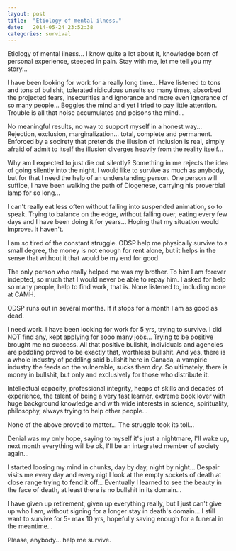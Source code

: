```yaml
---
layout: post
title:  "Etiology of mental ilness."
date:   2014-05-24 23:52:38
categories: survival
---
```


Etiology of mental ilness... I know quite a lot about it, knowledge born of personal experience, steeped in pain. Stay with me, let me tell you my story...

I have been looking for work for a really long time... Have listened to tons and tons of bullshit, tolerated ridiculous unsults so many times, absorbed the projected fears, insecurities and ignorance and more even ignorance of so many people... Boggles the mind and yet I tried to pay little attention. Trouble is all that noise accumulates and poisons the mind...

No meaningful results, no way to support myself in a honest way... Rejection, exclusion, marginalization... total, complete and permanent. Enforced  by a socirety that pretends the illusion of inclusion is real, simply afraid of admit to itself the illusion diverges heavily from the reality itself... 

Why am I expected to just die out silently? Something in me rejects the idea of going silently into the night. I would like to survive as much as anybody, but for that I need the help of an understanding person. One person will suffice, I have been walking the path of Diogenese, carrying his proverbial lamp for so long...

I can't really eat less often without falling into suspended animation, so to speak. Trying to balance on the edge, without falling over, eating every few days and I have been doing it for years... Hoping that my situation would improve. It haven't.

I am so tired of the constant struggle. ODSP help me physically survive to a small degree, the money is not enough for rent alone, but it helps in the sense that without it that would be my end for good. 

The only person who really helped me was my brother. To him I am forever indepted, so much  that I would never be able to repay him. I asked for help so many people, help to find work, that is. None listened to, including none at CAMH. 

ODSP runs out in several months. If it stops for a month I am as good as dead. 

I need work. I have been looking for work for 5 yrs, trying to survive. I did NOT find any, kept applying for sooo many jobs... Trying to be positive brought me no success. All that positive bullshit, individuals and agencies are peddling proved to be exactly that, worthless bullshit. And yes, there is a whole industry of peddling said bullshit here in Canada, a vampiric industry the feeds on the vulnerable, sucks them dry.  So ultimately, there is money in bullshit, but only and exclusively for those who distribute it.

Intellectual capacity, professional integrity, heaps of skills and decades of experience, the talent of being a very fast learner, extreme book lover with huge background knowledge and with wide interests in science, spirituality, philosophy, always trying to help other people... 

None of the above proved to matter... The struggle took its toll...
 
Denial was my only hope, saying to myself it's just a nightmare, I'll wake up, next month everything will be ok, I'll be an integrated member of society again...

I started loosing my mind in chunks, day by day, night by night... Despair visits me every day and every nigt I look at the empty sockets of death at close range trying to fend it off... Eventually I learned to see the beauty in the face of death, at least there is no bullshit in its domain...

I have given up retirement, given up everything really, but I just can't give up who I am, without signing for a longer stay in death's domain... I still want to survive for 5- max 10 yrs, hopefully saving enough for a funeral in the meantime...

Please, anybody... help me survive.
